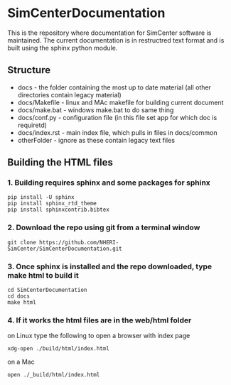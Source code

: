 # SimCenterDocumentation

This is the repository where documentation for SimCenter software is maintained. The current documentation is in restructred text format and is built using the sphinx python module.

## Structure

+ docs   - the folder containing the most up to date material (all other directories contain legacy material)
+ docs/Makefile - linux and MAc makefile for building current document
+ docs/make.bat   - windows make.bat to do same thing
+ docs/conf.py - configuration file (in this file set app for which doc is requiretd)
+ docs/index.rst - main index file, which pulls in files in docs/common
+ otherFolder - ignore as these contain legacy text files
   

## Building the HTML files

### 1. Building requires sphinx and some packages for sphinx

```
pip install -U sphinx
pip install sphinx_rtd_theme
pip install sphinxcontrib.bibtex
```

### 2. Download the repo using git from a terminal window

```
git clone https://github.com/NHERI-SimCenter/SimCenterDocumentation.git
```

### 3. Once sphinx is installed and the repo downloaded, type make html to build it

```
cd SimCenterDocumentation
cd docs
make html
```

### 4. If it works the html files are in the web/html folder

on Linux type the following to open a browser with index page

```
xdg-open ./build/html/index.html
````

on a Mac

```
open ./_build/html/index.html
```
